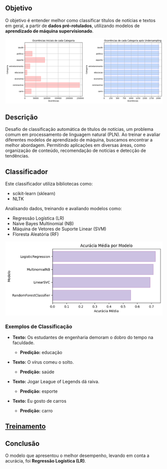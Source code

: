 ## Objetivo
O objetivo é entender melhor como classificar títulos de notícias e textos em geral, a partir de **dados pré-rotulados**, utilizando modelos de **aprendizado de máquina supervisionado**.

![Amostras](/imgs/under_samples_freqs.png)

## Descrição
Desafio de classificação automática de títulos de notícias, um problema comum em processamento de linguagem natural (PLN). Ao treinar e avaliar diferentes modelos de aprendizado de máquina, buscamos encontrar a melhor abordagem. Permitindo aplicações em diversas áreas, como organização de conteúdo, recomendação de notícias e detecção de tendências.

## Classificador
Este classificador utiliza bibliotecas como:
- scikit-learn (sklearn)
- NLTK

Analisando dados, treinando e avaliando modelos como:
- Regressão Logística (LR)
- Naive Bayes Multinomial (NB)
- Máquina de Vetores de Suporte Linear (SVM)
- Floresta Aleatória (RF)

![Precisão](/imgs/accuracy.png)

### Exemplos de Classificação
- **Texto:** Os estudantes de engenharia demoram o dobro do tempo na faculdade.
  - **Predição:** educação

- **Texto:** O vírus comeu o solto.
  - **Predição:** saúde

- **Texto:** Jogar League of Legends dá raiva.
  - **Predição:** esporte

- **Texto:** Eu gosto de carros
  - **Predição:** carro

## [Treinamento](./classifier.ipynb)

## Conclusão
O modelo que apresentou o melhor desempenho, levando em conta a acurácia, foi **Regressão Logística (LR)**.
